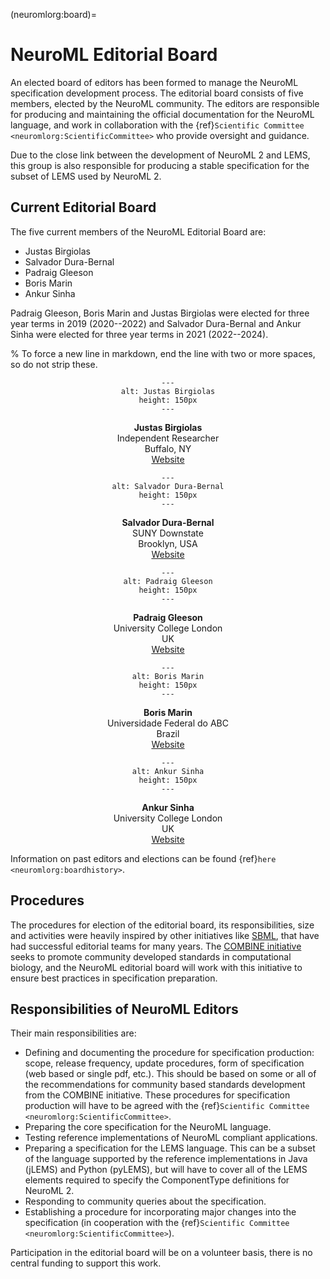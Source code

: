(neuromlorg:board)=
# NeuroML Editorial Board

An elected board of editors has been formed to manage the NeuroML specification development process.
The editorial board consists of five members, elected by the NeuroML community.
The editors are responsible for producing and maintaining the official documentation for the NeuroML language, and work in collaboration with the {ref}`Scientific Committee <neuromlorg:ScientificCommittee>` who provide oversight and guidance.

Due to the close link between the development of NeuroML 2 and LEMS, this group is also responsible for producing a stable specification for the subset of LEMS used by NeuroML 2.

## Current Editorial Board

The five current members of the NeuroML Editorial Board are:

- Justas Birgiolas
- Salvador Dura-Bernal
- Padraig Gleeson
- Boris Marin
- Ankur Sinha

Padraig Gleeson, Boris Marin and Justas Birgiolas were elected for three year terms in 2019 (2020--2022) and Salvador Dura-Bernal and Ankur Sinha were elected for three year terms in 2021 (2022--2024).

% To force a new line in markdown, end the line with two or more spaces, so do not strip these.

<div class="container-fluid">
<div class="row my-2 py-2">
<div class="col-sm-4 px-2">
<center>

```{image} ../images/Board/justas.jpg
---
alt: Justas Birgiolas
height: 150px
---
```

**Justas Birgiolas**<br />
Independent Researcher<br />
Buffalo, NY<br />
[Website](https://www.linkedin.com/in/justasbirgiolas/)

</center>

</div>
<div class="col-sm-4 px-2">
<center>

```{image} ../images/Board/salva.png
---
alt: Salvador Dura-Bernal
height: 150px
---
```

**Salvador Dura-Bernal**<br />
SUNY Downstate<br />
Brooklyn, USA<br />
[Website](http://www.neurosimlab.com/users/salvador-dura-bernal)

</center>

</div>
<div class="col-sm-4 px-2">
<center>

```{image} ../images/Board/padraig2.jpeg
---
alt: Padraig Gleeson
height: 150px
---
```

**Padraig Gleeson**<br />
University College London<br />
UK<br />
[Website](http://www.opensourcebrain.org/users/4)

</center>

</div>
<div class="col-sm-4 px-2">
<center>

```{image} ../images/Board/boris.jpg
---
alt: Boris Marin
height: 150px
---
```

**Boris Marin**<br />
Universidade Federal do ABC<br />
Brazil<br />
[Website](https://www.opensourcebrain.org/users/67)


</center>

</div>
<div class="col-sm-4 px-2">
<center>

```{image} ../images/Board/ankur.png
---
alt: Ankur Sinha
height: 150px
---
```

**Ankur Sinha**<br />
University College London<br />
UK<br />
[Website](https://ankursinha.in)

</center>
</div>
</div>
</div>

Information on past editors and elections can be found {ref}`here <neuromlorg:boardhistory>`.

## Procedures

The procedures for election of the editorial board, its responsibilities, size and activities were heavily inspired by other initiatives like [SBML](http://sbml.org/Documents/SBML_Development_Process#The_SBML_Editors), that have had successful editorial teams for many years.
The [COMBINE initiative](http://co.mbine.org/standards) seeks to promote community developed standards in computational biology, and the NeuroML editorial board will work with this initiative to ensure best practices in specification preparation.

## Responsibilities of NeuroML Editors

Their main responsibilities are:

- Defining and documenting the procedure for specification production: scope, release frequency, update procedures, form of specification (web based or single pdf, etc.).
    This should be based on some or all of the recommendations for community based standards development from the COMBINE initiative.
    These procedures for specification production will have to be agreed with the {ref}`Scientific Committee <neuromlorg:ScientificCommittee>`.
- Preparing the core specification for the NeuroML language.
- Testing reference implementations of NeuroML compliant applications.
- Preparing a specification for the LEMS language.
    This can be a subset of the language supported by the reference implementations in Java (jLEMS) and Python (pyLEMS), but will have to cover all of the LEMS elements required to specify the ComponentType definitions for NeuroML 2.
- Responding to community queries about the specification.
- Establishing a procedure for incorporating major changes into the specification (in cooperation with the {ref}`Scientific Committee <neuromlorg:ScientificCommittee>`).

Participation in the editorial board will be on a volunteer basis, there is no central funding to support this work.
